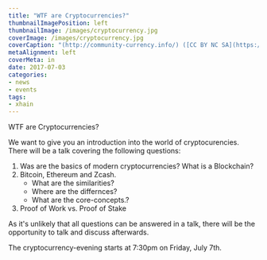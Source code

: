 ```yaml
---
title: "WTF are Cryptocurrencies?"
thumbnailImagePosition: left
thumbnailImage: /images/cryptocurrency.jpg
coverImage: /images/cryptocurrency.jpg
coverCaption: "(http://community-currency.info/) ([CC BY NC SA](https://creativecommons.org/publicdomain/zero/1.0/deed.de))"
metaAlignment: left
coverMeta: in
date: 2017-07-03
categories:
- news
- events
tags:
- xhain
---
```


WTF are Cryptocurrencies?

We want to give you an introduction into the world of cryptocurencies.
There will be a talk covering the following questions:

1. Was are the basics of modern cryptocurrencies? What is a Blockchain?
2. Bitcoin, Ethereum and Zcash.
	- What are the similarities? 
	- Where are the differnces?
	- What are the core-concepts.?
3. Proof of Work vs. Proof of Stake

As it's unlikely that all questions can be answered in a talk, there will be the opportunity to talk and discuss afterwards.

The cryptocurrency-evening starts at 7:30pm on Friday, July 7th.
